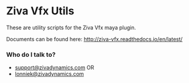# Ziva Vfx Utils #

These are utility scripts for the Ziva Vfx maya plugin.


Documents can be found here:
http://ziva-vfx.readthedocs.io/en/latest/


### Who do I talk to? ###

* support@zivadynamics.com OR
* lonniek@zivadynamics.com